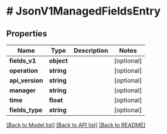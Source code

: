 # # JsonV1ManagedFieldsEntry

## Properties

Name | Type | Description | Notes
------------ | ------------- | ------------- | -------------
**fields_v1** | **object** |  | [optional]
**operation** | **string** |  | [optional]
**api_version** | **string** |  | [optional]
**manager** | **string** |  | [optional]
**time** | **float** |  | [optional]
**fields_type** | **string** |  | [optional]

[[Back to Model list]](../../README.md#models) [[Back to API list]](../../README.md#endpoints) [[Back to README]](../../README.md)
